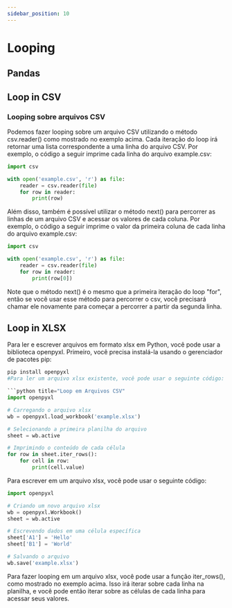 ```yaml
---
sidebar_position: 10
---
```

# Looping

## Pandas

## Loop in CSV

### Looping sobre arquivos CSV
Podemos fazer looping sobre um arquivo CSV utilizando o método csv.reader() como mostrado no exemplo acima. Cada iteração do loop irá retornar uma lista correspondente a uma linha do arquivo CSV. Por exemplo, o código a seguir imprime cada linha do arquivo example.csv:

```python title="Loop em Arquivos CSV"
import csv

with open('example.csv', 'r') as file:
    reader = csv.reader(file)
    for row in reader:
        print(row)

```

Além disso, também é possível utilizar o método next() para percorrer as linhas de um arquivo CSV e acessar os valores de cada coluna. Por exemplo, o código a seguir imprime o valor da primeira coluna de cada linha do arquivo example.csv:

```python title="Loop em Arquivos CSV"
import csv

with open('example.csv', 'r') as file:
    reader = csv.reader(file)
    for row in reader:
        print(row[0])
```

Note que o método next() é o mesmo que a primeira iteração do loop "for", então se você usar esse método para percorrer o csv, você precisará chamar ele novamente para começar a percorrer a partir da segunda linha.

## Loop in XLSX

Para ler e escrever arquivos em formato xlsx em Python, você pode usar a biblioteca openpyxl. Primeiro, você precisa instalá-la usando o gerenciador de pacotes pip:

```python title="Loop em Arquivos CSV"
pip install openpyxl
#Para ler um arquivo xlsx existente, você pode usar o seguinte código:

```python title="Loop em Arquivos CSV"
import openpyxl

# Carregando o arquivo xlsx
wb = openpyxl.load_workbook('example.xlsx')

# Selecionando a primeira planilha do arquivo
sheet = wb.active

# Imprimindo o conteúdo de cada célula
for row in sheet.iter_rows():
    for cell in row:
        print(cell.value)
```

Para escrever em um arquivo xlsx, você pode usar o seguinte código:


```python title="Loop em Arquivos CSV"
import openpyxl

# Criando um novo arquivo xlsx
wb = openpyxl.Workbook()
sheet = wb.active

# Escrevendo dados em uma célula específica
sheet['A1'] = 'Hello'
sheet['B1'] = 'World'

# Salvando o arquivo
wb.save('example.xlsx')
```

Para fazer looping em um arquivo xlsx, você pode usar a função iter_rows(), como mostrado no exemplo acima. Isso irá iterar sobre cada linha na planilha, e você pode então iterar sobre as células de cada linha para acessar seus valores.

